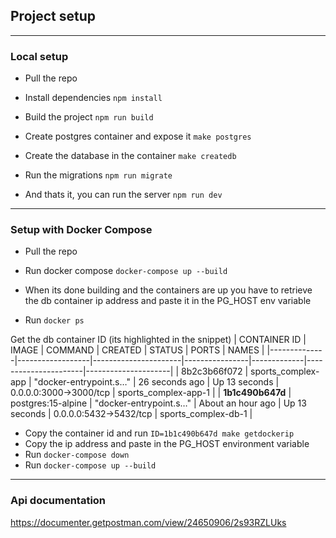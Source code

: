 ## Project setup
---
### Local setup

+ Pull the repo

+ Install dependencies `npm install`
+ Build the project `npm run build`
+ Create postgres container and expose it `make postgres`
+ Create the database in the container `make createdb`
+ Run the migrations `npm run migrate`
+ And thats it, you can run the server `npm run dev`

---
### Setup with Docker Compose

+ Pull the repo

+ Run docker compose `docker-compose up --build`

+ When its done building and the containers are up you have to retrieve the db container ip address and paste it in the PG_HOST env variable

+ Run `docker ps`

Get the db container ID (its highlighted in the snippet)
| CONTAINER ID | IMAGE            | COMMAND              | CREATED        | STATUS      | PORTS                | NAMES               |
|--------------|------------------|----------------------|----------------|-------------|----------------------|---------------------|
| 8b2c3b66f072 | sports_complex-app | "docker-entrypoint.s…" | 26 seconds ago | Up 13 seconds | 0.0.0.0:3000->3000/tcp | sports_complex-app-1 |
| **1b1c490b647d** | postgres:15-alpine | "docker-entrypoint.s…" | About an hour ago | Up 13 seconds | 0.0.0.0:5432->5432/tcp | sports_complex-db-1  |

+ Copy the container id and run `ID=1b1c490b647d make getdockerip`
+ Copy the ip address and paste in the PG_HOST environment variable
+ Run `docker-compose down`
+ Run `docker-compose up --build`
---

### Api documentation

https://documenter.getpostman.com/view/24650906/2s93RZLUks

